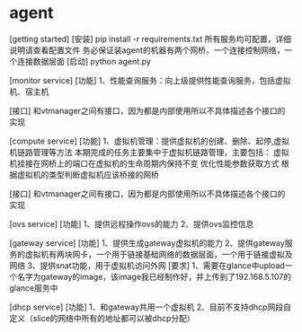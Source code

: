 agent
=====
[getting started]
  [安装]
    pip install -r requirements.txt
    所有服务均可配置，详细说明请查看配置文件
    务必保证装agent的机器有两个网桥，一个连接控制网络，一个连接数据层面
  [启动]
    python agent.py

[monitor service]
  [功能]
  1、性能查询服务：向上级提供性能查询服务，包括虚拟机、宿主机

  [接口]
  和vtmanager之间有接口，因为都是内部使用所以不具体描述各个接口的实现

[compute service]
  [功能]
  1、虚拟机管理：提供虚拟机的创建、删除、起停,虚拟机链路管理等方法
  本期完成的任务主要集中于虚拟机链路管理，主要包括：
  虚拟机挂接在网桥上的端口在虚拟机的生命周期内保持不变
  优化性能参数获取方式
  根据虚拟机的类型判断虚拟机应该桥接的网桥

  [接口]
  和vtmanager之间有接口，因为都是内部使用所以不具体描述各个接口的实现

[ovs service]
  [功能]
  1、提供远程操作ovs的能力
  2、提供ovs监控信息

[gateway service]
  [功能]
  1、提供生成gateway虚拟机的能力
  2、提供gateway服务的虚拟机有两块网卡，一个用于链接基础网络的数据层面，一个用于链接虚拟及网络
  3、提供snat功能，用于虚拟机访问外网
  [要求]
  1、需要在glance中upload一个名字为gateway的image，该image我已经制作好，并上传到了192.168.5.107的glance服务中

[dhcp service]
  [功能]
  1、和gateway共用一个虚拟机
  2、目前不支持dhcp网段自定义（slice的网络中所有的地址都可以被dhcp分配）
